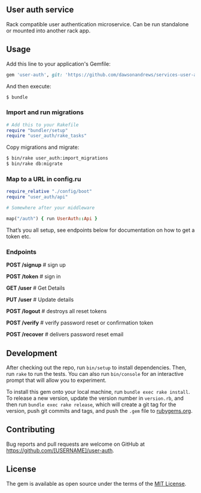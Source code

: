 ## User auth service

Rack compatible user authentication microservice. Can be run standalone or mounted into another rack app.

## Usage

Add this line to your application's Gemfile:

```ruby
gem 'user-auth', git: 'https://github.com/dawsonandrews/services-user-auth'
```

And then execute:

```sh
$ bundle
```

### Import and run migrations

```ruby
# Add this to your Rakefile
require "bundler/setup"
require "user_auth/rake_tasks"
```

Copy migrations and migrate:

```sh
$ bin/rake user_auth:import_migrations
$ bin/rake db:migrate
```

### Map to a URL in config.ru

```ruby
require_relative "./config/boot"
require "user_auth/api"

# Somewhere after your middleware

map("/auth") { run UserAuth::Api }
```

That’s you all setup, see endpoints below for documentation on how to get a token etc.


### Endpoints

**POST /signup** # sign up

**POST /token** # sign in

**GET /user** # Get Details

**PUT /user** # Update details

**POST /logout** # destroys all reset tokens

**POST /verify** # verify password reset or confirmation token

**POST /recover** # delivers password reset email


## Development

After checking out the repo, run `bin/setup` to install dependencies. Then, run `rake` to run the tests. You can also run `bin/console` for an interactive prompt that will allow you to experiment.

To install this gem onto your local machine, run `bundle exec rake install`. To release a new version, update the version number in `version.rb`, and then run `bundle exec rake release`, which will create a git tag for the version, push git commits and tags, and push the `.gem` file to [rubygems.org](https://rubygems.org).

## Contributing

Bug reports and pull requests are welcome on GitHub at https://github.com/[USERNAME]/user-auth.

## License

The gem is available as open source under the terms of the [MIT License](http://opensource.org/licenses/MIT).

